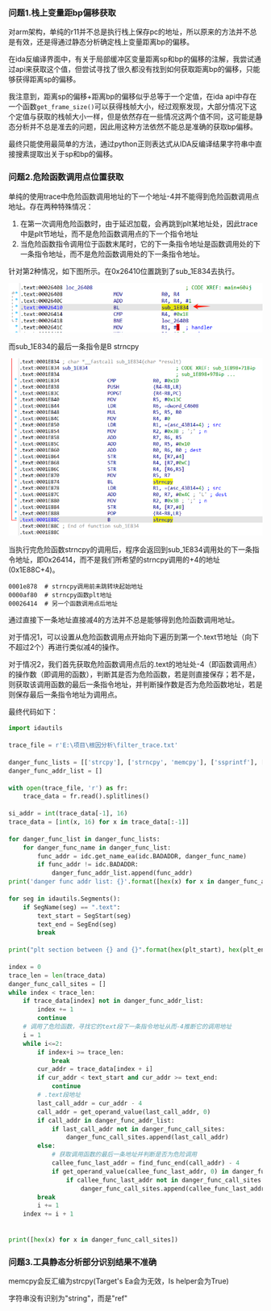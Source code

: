 ### 问题1.栈上变量距bp偏移获取
对arm架构，单纯的r11并不总是执行栈上保存pc的地址，所以原来的方法并不总是有效，还是得通过静态分析确定栈上变量距离bp的偏移。

在ida反编译界面中，有关于局部缓冲区变量距离sp和bp的偏移的注解，我尝试通过api来获取这个值，但尝试寻找了很久都没有找到如何获取距离bp的偏移，只能够获得距离sp的偏移。

我注意到，距离sp的偏移+距离bp的偏移似乎总等于一个定值，在ida api中存在一个函数`get_frame_size()`可以获得栈帧大小，经过观察发现，大部分情况下这个定值与获取的栈帧大小一样，但是依然存在一些情况这两个值不同，这可能是静态分析并不总是准去的问题，因此用这种方法依然不能总是准确的获取bp偏移。

最终只能使用最简单的方法，通过python正则表达式从IDA反编译结果字符串中直接搜素提取出关于sp和bp的偏移。

### 问题2.危险函数调用点位置获取
单纯的使用trace中危险函数调用地址的下一个地址-4并不能得到危险函数调用点地址。存在两种特殊情况：
1. 在第一次调用危险函数时，由于延迟加载，会再跳到plt某地址处，因此trace中是plt节地址，而不是危险函数调用点的下一个指令地址
2. 当危险函数指令调用位于函数末尾时，它的下一条指令地址是函数调用处的下一条指令地址，而不是危险函数调用处的下一条指令地址。

针对第2种情况，如下图所示。在0x26410位置跳到了sub_1E834去执行。

![](根源定位2/image-20231212194641728.png)

而sub_1E834的最后一条指令是B strncpy

![](根源定位2/image-20231212194757042.png)

当执行完危险函数strncpy的调用后，程序会返回到sub_1E834调用处的下一条指令地址，即0x26414，而不是我们所希望的strncpy调用的+4的地址(0x1E88C+4)。

```
0001e878  # strncpy调用前未跳转块起始地址
0000af80  # strncpy函数plt地址
00026414  # 另一个函数调用点后地址
```

通过直接下一条地址直接减4的方法并不总是能够得到危险函数调用地址。

对于情况1，可以设置从危险函数调用点开始向下遍历到第一个.text节地址（向下不超过2个）再进行类似减4的操作。

对于情况2，我们首先获取危险函数调用点后的.text的地址处-4（即函数调用点）的操作数（即调用的函数），判断其是否为危险函数，若是则直接保存；若不是，则获取该调用函数的最后一条指令地址，并判断操作数是否为危险函数地址，若是则保存最后一条指令地址为调用点。

最终代码如下：
```python
import idautils

trace_file = r'E:\项目\根因分析\filter_trace.txt'

danger_func_lists = [['strcpy'], ['strncpy', 'memcpy'], ['ssprintf'], ['sscanf']]
danger_func_addr_list = []

with open(trace_file, 'r') as fr:
    trace_data = fr.read().splitlines()

si_addr = int(trace_data[-1], 16)
trace_data = [int(x, 16) for x in trace_data[:-1]]

for danger_func_list in danger_func_lists:
    for danger_func_name in danger_func_list:
        func_addr = idc.get_name_ea(idc.BADADDR, danger_func_name)
        if func_addr != idc.BADADDR:
            danger_func_addr_list.append(func_addr)
print('danger func addr list: {}'.format([hex(x) for x in danger_func_addr_list]))

for seg in idautils.Segments():
    if SegName(seg) == ".text":
        text_start = SegStart(seg)
        text_end = SegEnd(seg)
        break

print("plt section between {} and {}".format(hex(plt_start), hex(plt_end)))

index = 0
trace_len = len(trace_data)
danger_func_call_sites = []
while index < trace_len:
    if trace_data[index] not in danger_func_addr_list:
        index += 1
        continue
    # 调用了危险函数，寻找它的text段下一条指令地址从而-4推断它的调用地址
    i = 1
    while i<=2:
        if index+i >= trace_len:
            break
        cur_addr = trace_data[index + i]
        if cur_addr < text_start and cur_addr >= text_end:
            continue
        # .text段地址
        last_call_addr = cur_addr - 4
        call_addr = get_operand_value(last_call_addr, 0)
        if call_addr in danger_func_addr_list:
            if last_call_addr not in danger_func_call_sites:
                danger_func_call_sites.append(last_call_addr)
        else:
            # 获取调用函数的最后一条地址并判断是否为危险调用
            callee_func_last_addr = find_func_end(call_addr) - 4
            if get_operand_value(callee_func_last_addr, 0) in danger_func_addr_list:
                if callee_func_last_addr not in danger_func_call_sites:
                    danger_func_call_sites.append(callee_func_last_addr)
        break
        i += 1
    index += i + 1
    
    
print([hex(x) for x in danger_func_call_sites])

```

### 问题3.工具静态分析部分识别结果不准确
memcpy会反汇编为strcpy(Target's Ea会为无效，Is helper会为True)

字符串没有识别为"string"，而是"ref"
